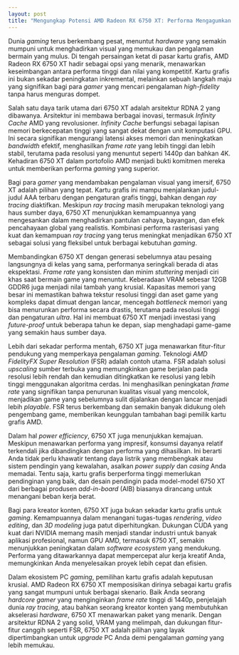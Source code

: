 ```yaml
---
layout: post
title: "Mengungkap Potensi AMD Radeon RX 6750 XT: Performa Mengagumkan untuk Gaming Modern"
---
```


Dunia _gaming_ terus berkembang pesat, menuntut _hardware_ yang semakin mumpuni untuk menghadirkan visual yang memukau dan pengalaman bermain yang mulus. Di tengah persaingan ketat di pasar kartu grafis, AMD Radeon RX 6750 XT hadir sebagai opsi yang menarik, menawarkan keseimbangan antara performa tinggi dan nilai yang kompetitif. Kartu grafis ini bukan sekadar peningkatan inkremental, melainkan sebuah langkah maju yang signifikan bagi para _gamer_ yang mencari pengalaman _high-fidelity_ tanpa harus menguras dompet.

Salah satu daya tarik utama dari 6750 XT adalah arsitektur RDNA 2 yang dibawanya. Arsitektur ini membawa berbagai inovasi, termasuk _Infinity Cache_ AMD yang revolusioner. _Infinity Cache_ berfungsi sebagai lapisan memori berkecepatan tinggi yang sangat dekat dengan unit komputasi GPU. Ini secara signifikan mengurangi latensi akses memori dan meningkatkan _bandwidth_ efektif, menghasilkan _frame rate_ yang lebih tinggi dan lebih stabil, terutama pada resolusi yang menuntut seperti 1440p dan bahkan 4K. Kehadiran 6750 XT dalam portofolio AMD menjadi bukti komitmen mereka untuk memberikan performa _gaming_ yang superior.

Bagi para _gamer_ yang mendambakan pengalaman visual yang imersif, 6750 XT adalah pilihan yang tepat. Kartu grafis ini mampu menjalankan judul-judul AAA terbaru dengan pengaturan grafis tinggi, bahkan dengan _ray tracing_ diaktifkan. Meskipun _ray tracing_ masih merupakan teknologi yang haus sumber daya, 6750 XT menunjukkan kemampuannya yang mengesankan dalam menghadirkan pantulan cahaya, bayangan, dan efek pencahayaan global yang realistis. Kombinasi performa rasterisasi yang kuat dan kemampuan _ray tracing_ yang terus meningkat menjadikan 6750 XT sebagai solusi yang fleksibel untuk berbagai kebutuhan _gaming_.

Membandingkan 6750 XT dengan generasi sebelumnya atau pesaing langsungnya di kelas yang sama, performanya seringkali berada di atas ekspektasi. _Frame rate_ yang konsisten dan minim _stuttering_ menjadi ciri khas saat bermain game yang menuntut. Keberadaan VRAM sebesar 12GB GDDR6 juga menjadi nilai tambah yang krusial. Kapasitas memori yang besar ini memastikan bahwa tekstur resolusi tinggi dan aset game yang kompleks dapat dimuat dengan lancar, mencegah _bottleneck_ memori yang bisa menurunkan performa secara drastis, terutama pada resolusi tinggi dan pengaturan _ultra_. Hal ini membuat 6750 XT menjadi investasi yang _future-proof_ untuk beberapa tahun ke depan, siap menghadapi game-game yang semakin haus sumber daya.

Lebih dari sekadar performa mentah, 6750 XT juga menawarkan fitur-fitur pendukung yang memperkaya pengalaman _gaming_. Teknologi _AMD FidelityFX Super Resolution_ (FSR) adalah contoh utama. FSR adalah solusi _upscaling_ sumber terbuka yang memungkinkan game berjalan pada resolusi lebih rendah dan kemudian ditingkatkan ke resolusi yang lebih tinggi menggunakan algoritma cerdas. Ini menghasilkan peningkatan _frame rate_ yang signifikan tanpa penurunan kualitas visual yang mencolok, menjadikan game yang sebelumnya sulit dijalankan dengan lancar menjadi lebih _playable_. FSR terus berkembang dan semakin banyak didukung oleh pengembang game, memberikan keunggulan tambahan bagi pemilik kartu grafis AMD.

Dalam hal _power efficiency_, 6750 XT juga menunjukkan kemajuan. Meskipun menawarkan performa yang impresif, konsumsi dayanya relatif terkendali jika dibandingkan dengan performa yang dihasilkan. Ini berarti Anda tidak perlu khawatir tentang daya listrik yang membengkak atau sistem pendingin yang kewalahan, asalkan _power supply_ dan _casing_ Anda memadai. Tentu saja, kartu grafis berperforma tinggi memerlukan pendinginan yang baik, dan desain pendingin pada model-model 6750 XT dari berbagai produsen _add-in-board_ (AIB) biasanya dirancang untuk menangani beban kerja berat.

Bagi para kreator konten, 6750 XT juga bukan sekadar kartu grafis untuk _gaming_. Kemampuannya dalam menangani tugas-tugas _rendering_, _video editing_, dan _3D modeling_ juga patut diperhitungkan. Dukungan CUDA yang kuat dari NVIDIA memang masih menjadi standar industri untuk banyak aplikasi profesional, namun GPU AMD, termasuk 6750 XT, semakin menunjukkan peningkatan dalam _software ecosystem_ yang mendukung. Performa yang ditawarkannya dapat mempercepat alur kerja kreatif Anda, memungkinkan Anda menyelesaikan proyek lebih cepat dan efisien.

Dalam ekosistem PC _gaming_, pemilihan kartu grafis adalah keputusan krusial. AMD Radeon RX 6750 XT memposisikan dirinya sebagai kartu grafis yang sangat mumpuni untuk berbagai skenario. Baik Anda seorang _hardcore gamer_ yang menginginkan _frame rate_ tinggi di 1440p, penjelajah dunia _ray tracing_, atau bahkan seorang kreator konten yang membutuhkan akselerasi _hardware_, 6750 XT menawarkan paket yang menarik. Dengan arsitektur RDNA 2 yang solid, VRAM yang melimpah, dan dukungan fitur-fitur canggih seperti FSR, 6750 XT adalah pilihan yang layak dipertimbangkan untuk _upgrade_ PC Anda demi pengalaman _gaming_ yang lebih memukau.
